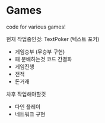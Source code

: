 # Games
code for various games!


현재 작업중인것:
TextPoker (텍스트 포커)

- 게임승부 (무승부 구현)
- 패 분배하는것 코드 간결화
- 게임진행
- 전적
- 돈거래

차후 작업해야할것
- 다인 플레이
- 네트워크 구현 
